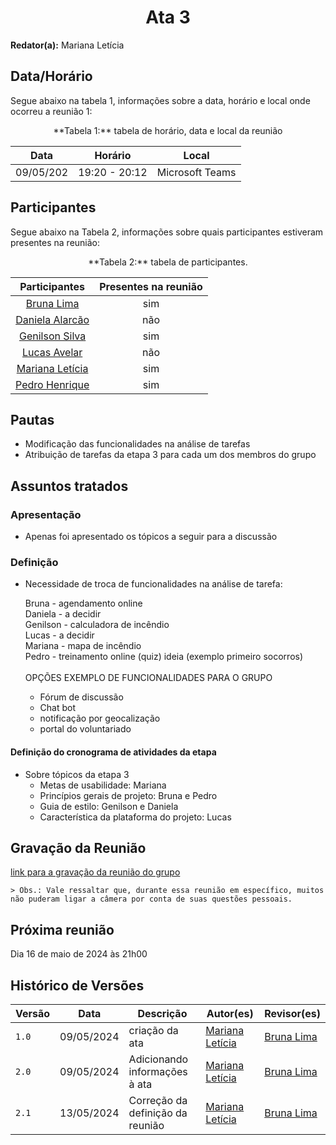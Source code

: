 <h1 align="center"> Ata 3 </h1>

**Redator(a):** Mariana Letícia

## Data/Horário

<p>Segue abaixo na tabela 1, informações sobre a data, horário e local onde ocorreu a reunião 1:</p>

<center>
**Tabela 1:** tabela de horário, data e local da reunião

| Data | Horário | Local
| :--: | :-----: |:----: 
| 09/05/202 | 19:20 - 20:12 | Microsoft Teams

</center>

## Participantes

<p>Segue abaixo na Tabela 2, informações sobre quais participantes estiveram presentes na reunião:</p>

<center>
**Tabela 2:**  tabela de participantes.

| Participantes | Presentes na reunião 
| :-----------: | :----------------------: 
| [Bruna Lima](https://github.com/libruna) | sim
| [Daniela Alarcão](https://github.com/danialarcao) | não
| [Genilson Silva](https://github.com/GenilsonJrs) | sim
| [Lucas Avelar](https://github.com/LucasAvelar2711) | não
| [Mariana Letícia](https://github.com/Marianannn) | sim
| [Pedro Henrique](https://github.com/https://github.com/PedroHhenriq) | sim

</center>

## Pautas

- Modificação das funcionalidades na análise de tarefas
- Atribuição de tarefas da etapa 3 para cada um dos membros do grupo

## Assuntos tratados

### Apresentação

- Apenas foi apresentado os tópicos a seguir para a discussão

### Definição

- Necessidade de troca de funcionalidades na análise de tarefa:

	Bruna - agendamento online<br>
	Daniela - a decidir<br>
	Genilson - calculadora de incêndio<br>
	Lucas - a decidir<br>
	Mariana - mapa de incêndio<br>
	Pedro - treinamento online (quiz) ideia (exemplo primeiro socorros)<br><br>
    OPÇÕES EXEMPLO DE FUNCIONALIDADES PARA O GRUPO<br>
    - Fórum de discussão<br>
    - Chat bot <br>
    - notificação por geocalização<br>
    - portal do voluntariado<br>


#### Definição do cronograma de atividades da etapa

- Sobre tópicos da etapa 3
    - Metas de usabilidade: Mariana
    - Princípios gerais de projeto: Bruna e Pedro
    - Guia de estilo: Genilson e Daniela
    - Característica da plataforma do projeto: Lucas


## Gravação da Reunião

[link para a gravação da reunião do grupo](https://youtu.be/TW9F2o2QKfQ)
	
	> Obs.: Vale ressaltar que, durante essa reunião em específico, muitos não puderam ligar a câmera por conta de suas questões pessoais.

## Próxima reunião

Dia 16 de maio de 2024 às 21h00

## Histórico de Versões

<center>

| Versão |    Data    | Descrição                                 | Autor(es)                                       | Revisor(es)                                    |
| ------ | :--------: | ----------------------------------------- | ----------------------------------------------- | ---------------------------------------------- |
| `1.0`   | 09/05/2024 | criação da ata | [Mariana Letícia](https://github.com/Marianannn) |    [Bruna Lima](https://github.com/libruna)   | 
| `2.0`   | 09/05/2024 | Adicionando informações à ata | [Mariana Letícia](https://github.com/Marianannn) |    [Bruna Lima](https://github.com/libruna)     | 
| `2.1`   | 13/05/2024 | Correção da definição da reunião | [Mariana Letícia](https://github.com/Marianannn) |    [Bruna Lima](https://github.com/libruna)     | 

</center>
